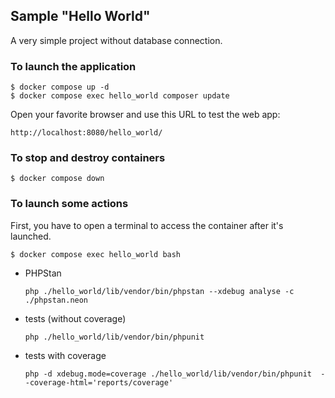 ## Sample "Hello World"

A very simple project without database connection.

### To launch the application

```
$ docker compose up -d 
$ docker compose exec hello_world composer update
```

Open your favorite browser and use this URL to test the web app:

`http://localhost:8080/hello_world/`

### To stop and destroy containers

```
$ docker compose down
```

### To launch some actions

First, you have to open a terminal to access the container after it's launched.

`$ docker compose exec hello_world bash`


- PHPStan 

    `php ./hello_world/lib/vendor/bin/phpstan --xdebug analyse -c ./phpstan.neon`

- tests (without coverage)

    `php ./hello_world/lib/vendor/bin/phpunit`

- tests with coverage

    `php -d xdebug.mode=coverage ./hello_world/lib/vendor/bin/phpunit  --coverage-html='reports/coverage'`
